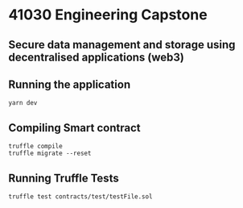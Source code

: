 # 41030 Engineering Capstone 
## Secure data management and storage using decentralised applications (web3)
## Running the application
`yarn dev`
## Compiling Smart contract
```
truffle compile
truffle migrate --reset
```
## Running Truffle Tests
```
truffle test contracts/test/testFile.sol
```

